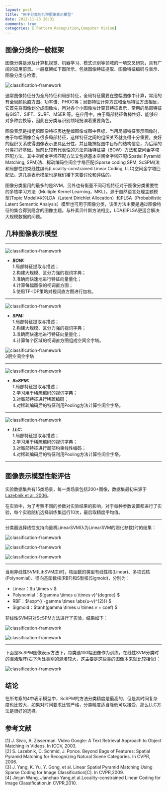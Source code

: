 ```yaml
---
layout: post
title: "用于分类的几种图像表示模型"
date: 2012-11-23 20:31
comments: true
categories: [ Pattern Recognition,Computer Vision]
---
```


## 图像分类的一般框架 ##

图像分类是涉及计算机视觉、机器学习、模式识别等领域的一项交叉研究，具有广阔的应用前景。一般框架如下图所示，包括图像特征提取、图像特征编码与表示、图像分类与检索。

![classification-framework](../images/Image-Representation-For-Classification/image-classification-framework.png)


通常图像特征分为全局特征和局部特征，全局特征需要在整幅图像中计算，常用的有全局颜色直方图、功率谱、PHOG等；局部特征计算方式和全局特征方法相反，它首先将图像划分成图像块，再对各个小图像块计算其特征表示，常用的局部特征有GIST、SIFT、SURF、MSER 等。在应用中，由于局部特征鲁棒性好、能够应对多种变换等，因此在分类与识别领域扮演着重要角色。

图像表示是指组织图像特征表达整幅图像或图中目标，当用局部特征表示图像时，由于每幅图像会有很多局部特征，这样特征之间的组织关系就变得十分重要，良好的组织关系使得图像表示更具区分性，并且能捕捉图中目标的结构信息，为后续的分类打好基础。当前比较有代表性的方法包括特征袋（BOW）方法和空间金字塔匹配方法。其中空间金字塔匹配方法又包括基本空间金字塔匹配(Spatial Pyramid Matching, SPM)法、稀疏编码空间金字塔匹配(Sparse coding SPM, ScSPM)法和局部性约束线性编码(Locality-constrained Linear Coding, LLC)空间金字塔匹配法。这几类表示模型也是我们接下来要讨论和评估的。

图像分类里用的最多的是SVM，另外也有衡量不同可视特征对于图像分类重要性的多核学习方法（Multiple Kernel Learning，MKL）。源于自然语言处理主题模型(Topic Model)中的LDA（Latent Dirichlet Allocation）和PLSA（Probabilistic Latent Semantic Analysis）模型也可用于图像分类，该类方法主要是通过图像特征的集合得到隐含的图像主题。与朴素贝叶斯方法相比，LDA和PLSA更适合解决大规模数据的问题。

<!-- more -->

## 几种图像表示模型 ##

----------
![classification-framework](../images/Image-Representation-For-Classification/BOW.png)

*  ***BOW:***  
1.局部特征提取与描述；  
2.构建大规模、区分力强的视词字典；  
3.准确而快速地进行特征向量量化；  
4.计算每幅图像的视词直方图；  
5.使用TF-IDF策略对视词直方图进行加权。  

----------

![classification-framework](../images/Image-Representation-For-Classification/SPM.png)

*  ***SPM:***  
1.局部特征提取与描述；  
2.构建大规模、区分力强的视词字典；   
3.准确而快速地进行特征向量量化；   
4.计算每个区域的视词直方图组成空间金字塔。

![classification-framework](../images/Image-Representation-For-Classification/3-SPM.png)  
3层空间金字塔

----------

![classification-framework](../images/Image-Representation-For-Classification/ScSPM.png)

*  ***ScSPM:***  
1.局部特征提取与描述；  
2.学习用于稀疏编码的视词字典；  
3.对局部特征进行稀疏编码；  
4.对稀疏编码后的特征利用Pooling方法计算空间金字塔。  

----------

![classification-framework](../images/Image-Representation-For-Classification/LLC.png)

*  ***LLC:***  
1.局部特征提取与描述；  
2.学习用于稀疏编码的视词字典；  
3.对局部特征进行局部约束线性编码；  
4.对稀疏编码后的特征利用Pooling方法计算空间金字塔。  

----------

## 图像表示模型性能评估 ##

实验数据集共有15类场景，每一类场景包括200+图像，数据集最初来源于[Lazebnik et al. 2006](http://www.di.ens.fr/willow/pdfs/cvpr06b.pdf)。

在实验中，为了考察不同的参数对实验结果的影响，对于每种参数设置都进行了实验，每个实验随机选择训练集运行10次，最后取精度平均值。

----------

分类器选择线性支持向量机LinearSVM(λ为LinearSVM的则化参数)时的结果：

![classification-framework](../images/Image-Representation-For-Classification/LinearSVM-Tr.png)

![classification-framework](../images/Image-Representation-For-Classification/LinearSVM-Dic.png)

![classification-framework](../images/Image-Representation-For-Classification/LinearSVM-lambda.png)

----------

当用非线性SVM(LibSVM库)时，核函数的类型有线性核(Linear)、多项式核(Polynomial)、径向基函数核(RBF)和S型核(Sigmoid)，分别为：  
*  Linear：$u \times v $
*  Polynomial：$(gamma \times u \times v)^{degree} $
*  RBF：$\exp^{( -gamma \times \abs{u-v}^{2})} $
*  Sigmoid：$tanh(gamma \times u \times v + coef) $

非线性SVM只对ScSPM方法进行了实验，结果如下：

![classification-framework](../images/Image-Representation-For-Classification/Kernel-ScSPM-Tr.png)

![classification-framework](../images/Image-Representation-For-Classification/Kernel-ScSPM-Dic.png)

----------

下面是ScSPM图像表示方法下，每类选100幅图像作为训练，在线性SVM分类时的混淆矩阵(右下角处类别的混淆较大，这主要是这些类的图像本来就比较相似)：

![classification-framework](../images/Image-Representation-For-Classification/Confusion-Matrix.png)


## 结论 ##

在所考察的4中表示模型中，ScSPM的方法分类精度是最高的，但是其时间复杂度也比较大，如果对时间要求比较严格，分类精度适当降低可以接受，那么LLC方法是很好的选择。


## 参考文献 ##

[1]	J. Sivic, A. Zisserman. Video Google: A Text Retrieval Approach to Object Matching in Videos. In ICCV, 2003.  
[2]	S. Lazebnik, C. Schmid, J. Ponce. Beyond Bags of Features: Spatial Pyramid Matching for Recognizing Natural Scene Categories. In CVPR, 2006.  
[3]	J. Yang,  K. Yu,  Y. Gong, et al. Linear Spatial Pyramid Matching Using Sparse Coding for Image Classification[C]. In CVPR,2009.  
[4]	Jinjun Wang, Jianchao Yang,et al.Locality-constrained Linear Coding for Image Classification.in CVPR,2010.  


